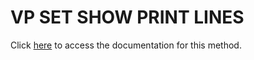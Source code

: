 <!---->
# VP SET SHOW PRINT LINES

Click [here](https://developer.4d.com/docs/20/ViewPro/method-list#vp-set-show-print-lines) to access the documentation for this method.

